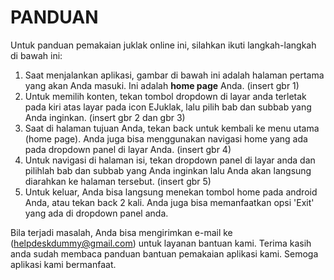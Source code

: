 PANDUAN
=================
Untuk panduan pemakaian juklak online ini, silahkan ikuti langkah-langkah di bawah ini:
 1. Saat menjalankan aplikasi, gambar di bawah ini adalah halaman pertama yang akan Anda masuki. Ini adalah **home page** Anda. (insert gbr 1)
 2. Untuk memilih konten, tekan tombol dropdown di layar anda terletak pada kiri atas layar pada icon EJuklak, lalu pilih bab dan subbab yang Anda inginkan. (insert gbr 2 dan gbr 3)
 3. Saat di halaman tujuan Anda, tekan back untuk kembali ke menu utama (home page). Anda juga bisa menggunakan navigasi home yang ada pada dropdown panel di layar Anda. (insert gbr 4)
 4. Untuk navigasi di halaman isi, tekan dropdown panel di layar anda dan pilihlah bab dan subbab yang Anda inginkan lalu Anda akan langsung diarahkan ke halaman tersebut. (insert gbr 5)
 5. Untuk keluar, Anda bisa langsung menekan tombol home pada android Anda, atau tekan back 2 kali. Anda juga bisa memanfaatkan opsi 'Exit' yang ada di dropdown panel anda.

Bila terjadi masalah, Anda bisa mengirimkan e-mail ke (helpdeskdummy@gmail.com) untuk layanan bantuan kami. Terima kasih anda sudah membaca panduan bantuan pemakaian aplikasi kami. Semoga aplikasi kami bermanfaat.
